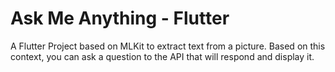 # Ask Me Anything - Flutter

A Flutter Project based on MLKit to extract text from a picture.
Based on this context, you can ask a question to the API that will respond and display it.